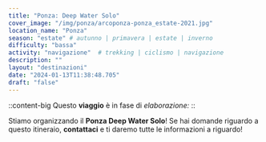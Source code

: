 ```yaml
---
title: "Ponza: Deep Water Solo"
cover_image: "/img/ponza/arcoponza-ponza_estate-2021.jpg"
location_name: "Ponza"
season: "estate" # autunno | primavera | estate | inverno
difficulty: "bassa"
activity: "navigazione"  # trekking | ciclismo | navigazione
description: ""
layout: "destinazioni"
date: "2024-01-13T11:38:48.705"
draft: "false"
---
```

::content-big
Questo **viaggio** è in fase di *elaborazione:*
::

Stiamo organizzando il **Ponza Deep Water Solo**!
Se hai domande riguardo a questo itineraio, **contattaci** e ti daremo tutte le informazioni a riguardo!